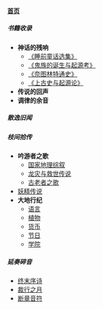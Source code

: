 
#### [首页](?file=home-首页)

##### 书籍收录
- **神话的残响**
    - [《睡前童话选集》](?file=01-书籍收录/01-神话的残响/01-《睡前童话选集》 "《睡前童话选集》")
    - [《鬼族的诞生与起源考》](?file=01-书籍收录/01-神话的残响/02-《鬼族的诞生与起源考》 "《鬼族的诞生与起源考》")
    - [《奈图林特通史》](?file=01-书籍收录/01-神话的残响/03-《奈图林特通史》 "《奈图林特通史》")
    - [《上古史与起源论》](?file=01-书籍收录/01-神话的残响/04-《上古史与起源论》 "《上古史与起源论》")
- **传说的回声**
- **调律的余音**

##### 散逸旧闻

##### 枝间拾传
- **吟游者之歌**
    - [国家地理综叙](?file=03-枝间拾传/01-吟游者之歌/01-国家地理综叙 "国家地理综叙")
    - [龙灾与救世传说](?file=03-枝间拾传/01-吟游者之歌/02-龙灾与救世传说 "龙灾与救世传说")
    - [古老者之歌](?file=03-枝间拾传/01-吟游者之歌/03-古老者之歌 "古老者之歌")
- [妖精传说](?file=03-枝间拾传/02-妖精传说 "妖精传说")
- **大地行纪**
    - [语言](?file=03-枝间拾传/03-大地行纪/01-语言 "语言")
    - [植物](?file=03-枝间拾传/03-大地行纪/02-植物 "植物")
    - [货币](?file=03-枝间拾传/03-大地行纪/03-货币 "货币")
    - [节日](?file=03-枝间拾传/03-大地行纪/04-节日 "节日")
    - [学院](?file=03-枝间拾传/03-大地行纪/05-学院 "学院")

##### 延奏碎音
- [终末序诗](?file=04-延奏碎音/01-终末序诗 "终末序诗")
- [裁行之月](?file=04-延奏碎音/02-裁行之月 "裁行之月")
- [断章音符](?file=04-延奏碎音/03-断章音符 "断章音符")

